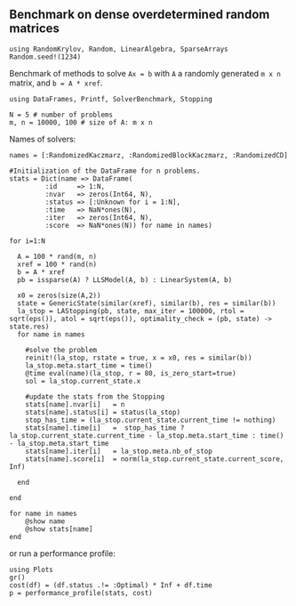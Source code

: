 ## Benchmark on dense overdetermined random matrices

```@example ex1
using RandomKrylov, Random, LinearAlgebra, SparseArrays
Random.seed!(1234)
```
Benchmark of methods to solve `Ax = b` with `A` a randomly generated `m x n` matrix, and `b = A * xref`.
```@example ex1
using DataFrames, Printf, SolverBenchmark, Stopping
```
```@example ex1
N = 5 # number of problems
m, n = 10000, 100 # size of A: m x n
```
Names of solvers:
```@example ex1
names = [:RandomizedKaczmarz, :RandomizedBlockKaczmarz, :RandomizedCD]
```

```@example ex1
#Initialization of the DataFrame for n problems.
stats = Dict(name => DataFrame(
         :id     => 1:N,
         :nvar   => zeros(Int64, N),
         :status => [:Unknown for i = 1:N],
         :time   => NaN*ones(N),
         :iter   => zeros(Int64, N),
         :score  => NaN*ones(N)) for name in names)
```

```@example ex1
for i=1:N

  A = 100 * rand(m, n)
  xref = 100 * rand(n)
  b = A * xref
  pb = issparse(A) ? LLSModel(A, b) : LinearSystem(A, b)

  x0 = zeros(size(A,2))
  state = GenericState(similar(xref), similar(b), res = similar(b))
  la_stop = LAStopping(pb, state, max_iter = 100000, rtol = sqrt(eps()), atol = sqrt(eps()), optimality_check = (pb, state) -> state.res)
  for name in names

    #solve the problem
    reinit!(la_stop, rstate = true, x = x0, res = similar(b))
    la_stop.meta.start_time = time()
    @time eval(name)(la_stop, r = 80, is_zero_start=true)
    sol = la_stop.current_state.x

    #update the stats from the Stopping
    stats[name].nvar[i]   = n
    stats[name].status[i] = status(la_stop)
    stop_has_time = (la_stop.current_state.current_time != nothing)
    stats[name].time[i]   =  stop_has_time ? la_stop.current_state.current_time - la_stop.meta.start_time : time() - la_stop.meta.start_time
    stats[name].iter[i]   = la_stop.meta.nb_of_stop
    stats[name].score[i]  = norm(la_stop.current_state.current_score, Inf)

  end

end
```

```@example ex1
for name in names
    @show name
    @show stats[name]
end
```
or run a performance profile:
```@example ex1
using Plots
gr()
cost(df) = (df.status .!= :Optimal) * Inf + df.time
p = performance_profile(stats, cost)
```
